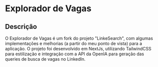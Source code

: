 # Explorador de Vagas

## Descrição

O Explorador de Vagas é um fork do projeto "LinkeSearch", com algumas implementações e melhorias (a partir do meu ponto de vista) para a aplicação. O projeto foi desenvolvido em NextJs, utilizando TailwindCSS para estilização e integração com a API da OpenIA para geração das queries de busca de vagas no LinkedIn.
